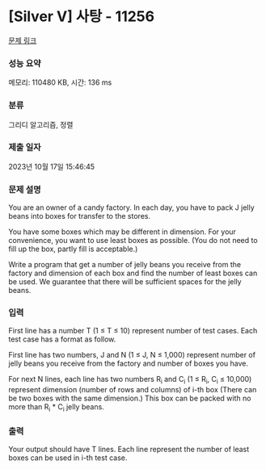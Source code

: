 # [Silver V] 사탕 - 11256 

[문제 링크](https://www.acmicpc.net/problem/11256) 

### 성능 요약

메모리: 110480 KB, 시간: 136 ms

### 분류

그리디 알고리즘, 정렬

### 제출 일자

2023년 10월 17일 15:46:45

### 문제 설명

<p>You are an owner of a candy factory. In each day, you have to pack J jelly beans into boxes for transfer to the stores.</p>

<p>You have some boxes which may be different in dimension. For your convenience, you want to use least boxes as possible. (You do not need to fill up the box, partly fill is acceptable.)</p>

<p>Write a program that get a number of jelly beans you receive from the factory and dimension of each box and find the number of least boxes can be used. We guarantee that there will be sufficient spaces for the jelly beans.</p>

### 입력 

 <p>First line has a number T (1 ≤ T ≤ 10) represent number of test cases. Each test case has a format as follow.</p>

<p>First line has two numbers, J and N (1 ≤ J, N ≤ 1,000) represent number of jelly beans you receive from the factory and number of boxes you have.</p>

<p>For next N lines, each line has two numbers R<sub>i</sub> and C<sub>i</sub> (1 ≤ R<sub>i</sub>, C<sub>i</sub> ≤ 10,000) represent dimension (number of rows and columns) of i-th box (There can be two boxes with the same dimension.) This box can be packed with no more than R<sub>i</sub> * C<sub>i</sub> jelly beans.</p>

### 출력 

 <p>Your output should have T lines. Each line represent the number of least boxes can be used in i-th test case.</p>

